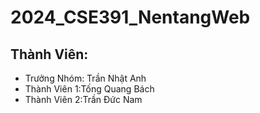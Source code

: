# 2024_CSE391_NentangWeb
<h2>Thành Viên:</h2>
<ul>
    <li>Trưởng Nhóm: Trần Nhật Anh</li>
    <li>Thành Viên 1:Tống Quang Bách</li>
    <li>Thành Viên 2:Trần Đức Nam</li>
</ul>

